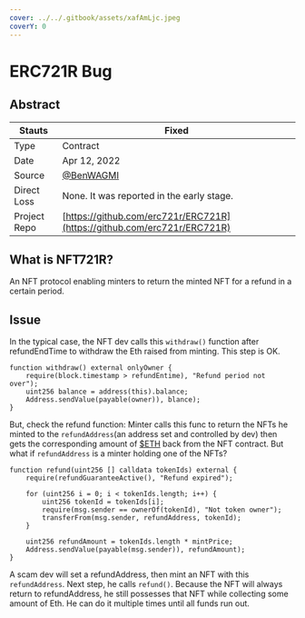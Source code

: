 ```yaml
---
cover: ../../.gitbook/assets/xafAmLjc.jpeg
coverY: 0
---
```


# ERC721R Bug

## Abstract

| Stauts       | Fixed                                                                    |
| ------------ | ------------------------------------------------------------------------ |
| Type         | Contract                                                                 |
| Date         | Apr 12, 2022                                                             |
| Source       | [@BenWAGMI](https://twitter.com/BenWAGMI/status/1513793556367884289)     |
| Direct Loss  | None. It was reported in the early stage.                                |
| Project Repo | [https://github.com/erc721r/ERC721R](https://github.com/erc721r/ERC721R) |

## What is NFT721R?

An NFT protocol enabling minters to return the minted NFT for a refund in a certain period.

## Issue

In the typical case, the NFT dev calls this `withdraw()` function after refundEndTime to withdraw the Eth raised from minting. This step is OK.

```
function withdraw() external onlyOwner {
    require(block.timestamp > refundEntime), "Refund period not over");
    uint256 balance = address(this).balance;
    Address.sendValue(payable(owner)), blance);
}
```

But, check the refund function: Minter calls this func to return the NFTs he minted to the `refundAddress`(an address set and controlled by dev) then gets the corresponding amount of [$ETH](https://twitter.com/search?q=%24ETH\&src=cashtag\_click) back from the NFT contract. But what if `refundAddress` is a minter holding one of the NFTs?

```
function refund(uint256 [] calldata tokenIds) external {
    require(refundGuaranteeActive(), "Refund expired");

    for (uint256 i = 0; i < tokenIds.length; i++) {
        uint256 tokenId = tokenIds[i];
        require(msg.sender == ownerOf(tokenId), "Not token owner");
        transferFrom(msg.sender, refundAddress, tokenId);
    }

    uint256 refundAmount = tokenIds.length * mintPrice;
    Address.sendValue(payable(msg.sender)), refundAmount);
}
```

A scam dev will set a refundAddress, then mint an NFT with this `refundAddress`. Next step, he calls `refund()`. Because the NFT will always return to refundAddress, he still possesses that NFT while collecting some amount of Eth. He can do it multiple times until all funds run out.
